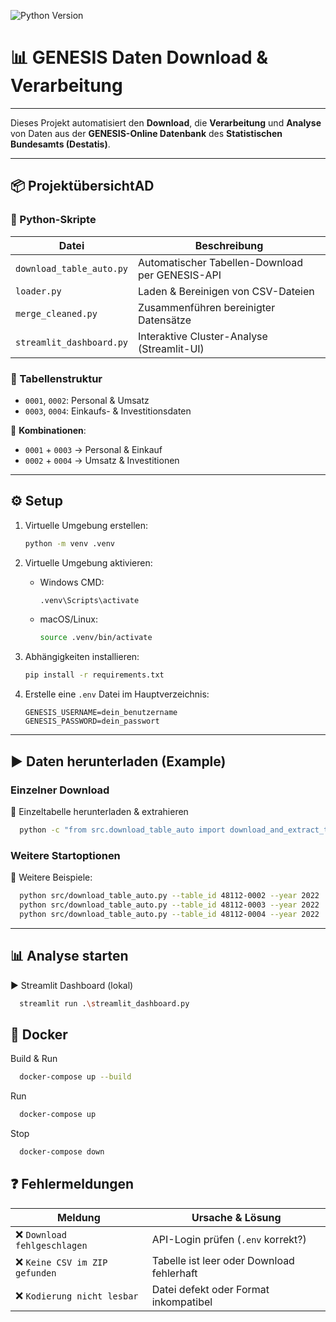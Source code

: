 ![Python Version](https://img.shields.io/badge/python-3.12.3+-blue)
# 📊 GENESIS Daten Download & Verarbeitung
___
Dieses Projekt automatisiert den **Download**, die **Verarbeitung** und **Analyse** von Daten aus der **GENESIS-Online Datenbank** des **Statistischen Bundesamts (Destatis)**.
___
## 📦 ProjektübersichtAD


### 📁 Python-Skripte
| Datei                      | Beschreibung                                       |
|---------------------------|----------------------------------------------------|
| `download_table_auto.py`  | Automatischer Tabellen-Download per GENESIS-API   |
| `loader.py`               | Laden & Bereinigen von CSV-Dateien                |
| `merge_cleaned.py`        | Zusammenführen bereinigter Datensätze             |
| `streamlit_dashboard.py`  | Interaktive Cluster-Analyse (Streamlit-UI)        |

### 🧾 Tabellenstruktur

- `0001`, `0002`: Personal & Umsatz  
- `0003`, `0004`: Einkaufs- & Investitionsdaten

🔗 **Kombinationen**:
- `0001` + `0003` → Personal & Einkauf  
- `0002` + `0004` → Umsatz & Investitionen
---
## ⚙️ Setup

1. Virtuelle Umgebung erstellen:
   ```bash
   python -m venv .venv
   ```

2. Virtuelle Umgebung aktivieren:
   - Windows CMD:
     ```bash
     .venv\Scripts\activate
     ```
   - macOS/Linux:
     ```bash
     source .venv/bin/activate
     ```

3. Abhängigkeiten installieren:
   ```bash
   pip install -r requirements.txt
   ```

4. Erstelle eine `.env` Datei im Hauptverzeichnis:
   ```env
   GENESIS_USERNAME=dein_benutzername
   GENESIS_PASSWORD=dein_passwort
   ```
---
## ▶️ Daten herunterladen (Example)

### Einzelner Download
🔹 Einzeltabelle herunterladen & extrahieren

```bash
  python -c "from src.download_table_auto import download_and_extract_table_auto; download_and_extract_table_auto('48112-0001', '2022')"
```

### Weitere Startoptionen
🔹 Weitere Beispiele:

```bash
  python src/download_table_auto.py --table_id 48112-0002 --year 2022
  python src/download_table_auto.py --table_id 48112-0003 --year 2022
  python src/download_table_auto.py --table_id 48112-0004 --year 2022
```
---

## 📊 Analyse starten
▶️ Streamlit Dashboard (lokal)
```bash
  streamlit run .\streamlit_dashboard.py
```


## 🐳 Docker
Build & Run
```bash
  docker-compose up --build
```
Run
```bash
  docker-compose up
```
Stop
```bash
  docker-compose down
```

## ❓ Fehlermeldungen
| Meldung | Ursache & Lösung |
|--------|------------------|
| ❌ `Download fehlgeschlagen` | API-Login prüfen (`.env` korrekt?) |
| ❌ `Keine CSV im ZIP gefunden` | Tabelle ist leer oder Download fehlerhaft |
| ❌ `Kodierung nicht lesbar` | Datei defekt oder Format inkompatibel |